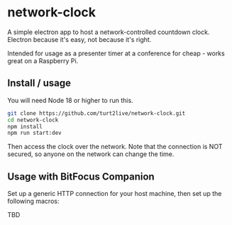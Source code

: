 # network-clock
A simple electron app to host a network-controlled countdown clock. Electron because it's easy, not because it's right.

Intended for usage as a presenter timer at a conference for cheap - works great on a Raspberry Pi.

## Install / usage

You will need Node 18 or higher to run this.

```bash
git clone https://github.com/turt2live/network-clock.git
cd network-clock
npm install
npm run start:dev
```

Then access the clock over the network. Note that the connection is NOT secured, so anyone on the network can change the time.

## Usage with BitFocus Companion

Set up a generic HTTP connection for your host machine, then set up the following macros:

TBD

